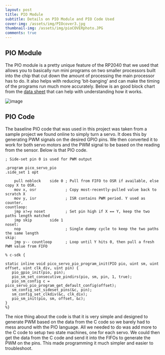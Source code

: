 ```yaml
---
layout: post
title: PIO Module
subtitle: Details on PIO Module and PIO Code Used
cover-img: /assets/img/PIOcover3.jpg
thumbnail-img: /assets/img/pioCOVERphoto.JPG
comments: true
---
```


## PIO Module

The PIO module is a pretty unique feature of the RP2040 that we used that allows you to basically run mini programs on two smaller processors built into the chip that cut down the amount of processing the main processor has to do. It also helps with reducing 'bit-banging' and can make the timing of the programs run much more accurately. Below is an good block chart from the [data sheet](https://datasheets.raspberrypi.com/pico/raspberry-pi-pico-c-sdk.pdf) that can help with understanding how it works.

![image](https://user-images.githubusercontent.com/114199773/210020325-bf07ea5f-6684-434a-8c5f-b668da1502a2.png)


## PIO Code

The baseline PIO code that was used in this project was taken from a sample project we found online to simply turn a servo. It does this by generating PWM signals on the desired GPIO pins. We then converted it to work for both servo motors and the PWM signal to be based on the reading from the sensor. Below is that PIO code.

~~~
; Side-set pin 0 is used for PWM output

.program pico_servo_pio
.side_set 1 opt

    pull noblock    side 0 ; Pull from FIFO to OSR if available, else copy X to OSR.
    mov x, osr             ; Copy most-recently-pulled value back to scratch X
    mov y, isr             ; ISR contains PWM period. Y used as counter.
countloop:
    jmp x!=y noset         ; Set pin high if X == Y, keep the two paths length matched
    jmp skip        side 1
noset:
    nop                    ; Single dummy cycle to keep the two paths the same length
skip:
    jmp y-- countloop      ; Loop until Y hits 0, then pull a fresh PWM value from FIFO

% c-sdk {

static inline void pico_servo_pio_program_init(PIO pio, uint sm, uint offset, uint clk_div, uint pin) {
   pio_gpio_init(pio, pin);
   pio_sm_set_consecutive_pindirs(pio, sm, pin, 1, true);
   pio_sm_config c = pico_servo_pio_program_get_default_config(offset);
   sm_config_set_sideset_pins(&c, pin);
   sm_config_set_clkdiv(&c, clk_div);
   pio_sm_init(pio, sm, offset, &c);
}
%}
~~~

The nice thing about the code is that it is very simple and designed to generate PWM based on the data from the C code so we barely had to mess around with the PIO language. All we needed to do was add more to the C code to setup two state machines, one for each servo. We could then get the data from the C code and send it into the FIFOs to generate the PWM on the pins. This made programming it much simpler and easier to troubleshoot.
